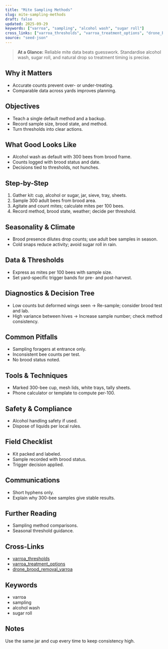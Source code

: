 ```yaml
---
title: "Mite Sampling Methods"
slug: mite-sampling-methods
draft: false
updated: 2025-09-29
keywords: ["varroa", "sampling", "alcohol wash", "sugar roll"]
cross_links: ["varroa_thresholds", "varroa_treatment_options", "drone_brood_removal_varroa"]
source: "seed-json"
---
```


> **At a Glance:** Reliable mite data beats guesswork. Standardise alcohol wash, sugar roll, and natural drop so treatment timing is precise.

## Why it Matters
- Accurate counts prevent over- or under-treating.
- Comparable data across yards improves planning.

## Objectives
- Teach a single default method and a backup.
- Record sample size, brood state, and method.
- Turn thresholds into clear actions.

## What Good Looks Like
- Alcohol wash as default with 300 bees from brood frame.
- Counts logged with brood status and date.
- Decisions tied to thresholds, not hunches.

## Step-by-Step
1) Gather kit: cup, alcohol or sugar, jar, sieve, tray, sheets.
2) Sample 300 adult bees from brood area.
3) Agitate and count mites; calculate mites per 100 bees.
4) Record method, brood state, weather; decide per threshold.

## Seasonality & Climate
- Brood presence dilutes drop counts; use adult bee samples in season.
- Cold snaps reduce activity; avoid sugar roll in rain.

## Data & Thresholds
- Express as mites per 100 bees with sample size.
- Set yard-specific trigger bands for pre- and post-harvest.

## Diagnostics & Decision Tree
- Low counts but deformed wings seen -> Re-sample; consider brood test and lab.
- High variance between hives -> Increase sample number; check method consistency.

## Common Pitfalls
- Sampling foragers at entrance only.
- Inconsistent bee counts per test.
- No brood status noted.

## Tools & Techniques
- Marked 300-bee cup, mesh lids, white trays, tally sheets.
- Phone calculator or template to compute per-100.

## Safety & Compliance
- Alcohol handling safety if used.
- Dispose of liquids per local rules.

## Field Checklist
- Kit packed and labeled.
- Sample recorded with brood status.
- Trigger decision applied.

## Communications
- Short hyphens only.
- Explain why 300-bee samples give stable results.

## Further Reading
- Sampling method comparisons.
- Seasonal threshold guidance.

## Cross-Links
- [varroa_thresholds](/topics/varroa-thresholds/)
- [varroa_treatment_options](/topics/varroa-treatment-options/)
- [drone_brood_removal_varroa](/topics/drone-brood-removal-varroa/)

## Keywords
- varroa
- sampling
- alcohol wash
- sugar roll

## Notes
Use the same jar and cup every time to keep consistency high.

